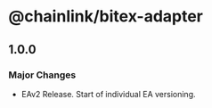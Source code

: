 # @chainlink/bitex-adapter

## 1.0.0

### Major Changes

- EAv2 Release. Start of individual EA versioning.

